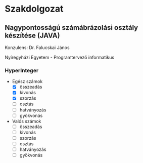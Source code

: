 # Szakdolgozat

## Nagypontosságú számábrázolási osztály készítése (JAVA)

Konzulens: Dr. Falucskai János

Nyíregyházi Egyetem - Programtervező informatikus

### HyperInteger

* Egész számok
  - [x] összeadás
  - [x] kivonás
  - [x] szorzás
  - [ ] osztás
  - [ ] hatványozás
  - [ ] gyökvonás
* Valós számok
  - [ ] összeadás
  - [ ] kivonás
  - [ ] szorzás
  - [ ] osztás
  - [ ] hatványozás
  - [ ] gyökvonás
